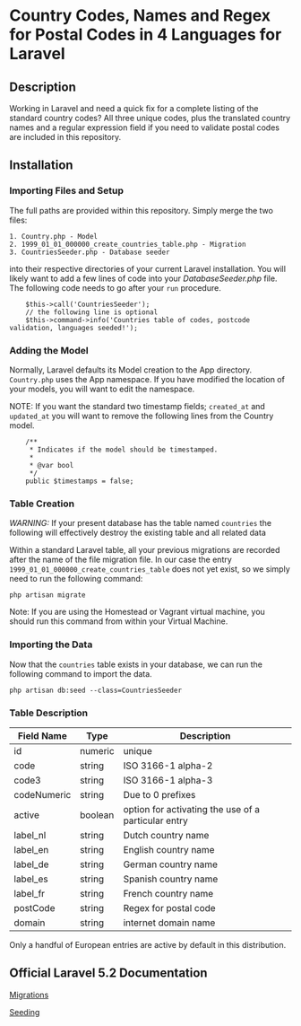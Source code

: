 # Country Codes, Names and Regex for Postal Codes in 4 Languages for Laravel

## Description

Working in Laravel and need a quick fix for a complete listing of the standard country codes? All 
three unique codes, plus the translated country names and a regular expression field if you 
need to validate postal codes are included in this repository.

## Installation

### Importing Files and Setup

The full paths are provided within this repository. Simply merge the two files:

    1. Country.php - Model
    2. 1999_01_01_000000_create_countries_table.php - Migration
    3. CountriesSeeder.php - Database seeder
    
into their respective directories of your current Laravel installation. You will likely want to
add a few lines of code into your *DatabaseSeeder.php* file. The following code needs to go after 
your `run` procedure.

```
    $this->call('CountriesSeeder');
    // the following line is optional
    $this->command->info('Countries table of codes, postcode validation, languages seeded!');
```

### Adding the Model

Normally, Laravel defaults its Model creation to the App directory. `Country.php` uses the App namespace. 
If you have modified the location of your models, you will want to edit the namespace. 

NOTE: If you want the standard two timestamp fields; `created_at` and `updated_at` you will want to remove
the following lines from the Country model.

```
    /**
     * Indicates if the model should be timestamped.
     *
     * @var bool
     */
    public $timestamps = false;
```


### Table Creation

*WARNING:* If your present database has the table named `countries` the following will effectively destroy the existing
table and all related data

Within a standard Laravel table, all your previous migrations are recorded after the name of the file migration file.
In our case the entry `1999_01_01_000000_create_countries_table` does not yet exist, so we simply need to run
the following command:

```
php artisan migrate
```

Note:  If you are using the Homestead or Vagrant virtual machine, you should run this command from within your Virtual Machine.

### Importing the Data

Now that the `countries` table exists in your database, we can run the following command to import the data.

```
php artisan db:seed --class=CountriesSeeder
```

### Table Description

| Field Name | Type | Description | 
| --- | --- | --- |
| id | numeric | unique |
| code | string | ISO 3166-1 alpha-2 |
| code3 | string | ISO 3166-1 alpha-3 |
| codeNumeric | string | Due to 0 prefixes |
| active | boolean | option for activating the use of a particular entry |
| label_nl | string | Dutch country name |
| label_en | string | English country name |
| label_de | string | German country name |
| label_es | string | Spanish country name |
| label_fr | string | French country name |
| postCode | string | Regex for postal code |
| domain | string | internet domain name | 

Only a handful of European entries are active by default in this distribution.

## Official Laravel 5.2 Documentation

[Migrations](https://laravel.com/docs/5.2/migrations)

[Seeding](https://laravel.com/docs/5.2/seeding)






